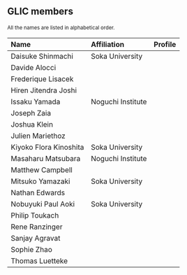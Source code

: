 <h2>GLIC members</h2> 
<small>All the names are listed in alphabetical order.</small>

|Name|Affiliation| Profile|
|:-------|:-------------| :---------|
|Daisuke Shinmachi|Soka University | |
|Davide Alocci| | |
|Frederique Lisacek| | |
|Hiren Jitendra Joshi| | |
|Issaku Yamada|Noguchi Institute| |
|Joseph Zaia| | |
|Joshua Klein| | |
|Julien Mariethoz| | |
|Kiyoko Flora Kinoshita|Soka University| |
|Masaharu Matsubara|Noguchi Institute| |
|Matthew Campbell| | |
|Mitsuko Yamazaki|Soka University| |
|Nathan Edwards| | |
|Nobuyuki Paul Aoki|Soka University| |
|Philip Toukach| | |
|Rene Ranzinger| | |
|Sanjay Agravat| | |
|Sophie Zhao| | |
|Thomas Luetteke| | |
